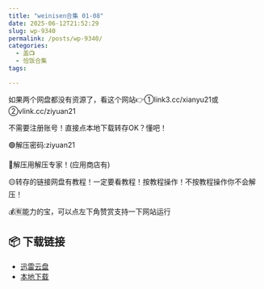 ```yaml
---
title: "weinisen合集 01-08"
date: 2025-06-12T21:52:29
slug: wp-9340
permalink: /posts/wp-9340/
categories:
  - 盖📺
  - 恰饭合集
tags:

---
```


如果两个网盘都没有资源了，看这个网站👉①link3.cc/xianyu21或②vlink.cc/ziyuan21

不需要注册账号！直接点本地下载转存OK？懂吧！

🟢解压密码:ziyuan21

🔵解压用解压专家！(应用商店有)

🟡转存的链接网盘有教程！一定要看教程！按教程操作！不按教程操作你不会解压！

💰🈶能力的宝，可以点左下角赞赏支持一下网站运行

## 📦 下载链接
- [迅雷云盘](https://blziyuan21.com/pay-download/9340?key=cc0af78bc0&down_id=0)
- [本地下载](https://blziyuan21.com/pay-download/9340?key=cc0af78bc0&down_id=1)

